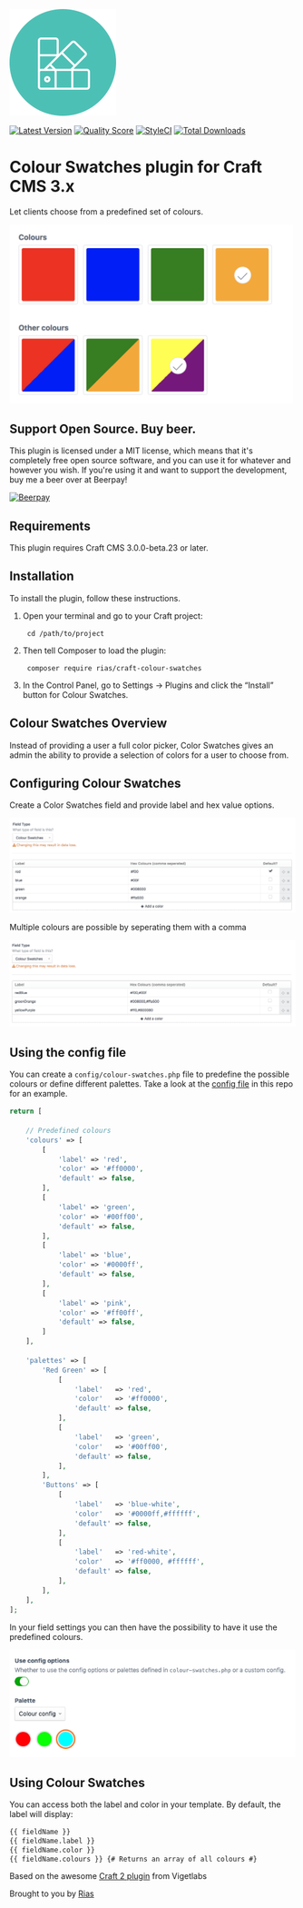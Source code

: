 ![Icon](./src/icon.svg)

[![Latest Version](https://img.shields.io/github/release/rias500/craft-colour-swatches.svg?style=flat-square)](https://github.com/rias500/craft-colour-swatches/releases)
[![Quality Score](https://img.shields.io/scrutinizer/g/rias500/craft-colour-swatches.svg?style=flat-square)](https://scrutinizer-ci.com/g/rias500/craft-colour-swatches)
[![StyleCI](https://styleci.io/repos/117454863/shield)](https://styleci.io/repos/117454863)
[![Total Downloads](https://img.shields.io/packagist/dt/rias/craft-colour-swatches.svg?style=flat-square)](https://packagist.org/packages/rias/craft-colour-swatches)

# Colour Swatches plugin for Craft CMS 3.x

Let clients choose from a predefined set of colours.

<img src="./resources/img/screenshot.png" width="500">

## Support Open Source. Buy beer.

This plugin is licensed under a MIT license, which means that it's completely free open source software, and you can use it for whatever and however you wish. If you're using it and want to support the development, buy me a beer over at Beerpay!

[![Beerpay](https://beerpay.io/Rias500/craft-colour-swatches/badge.svg?style=beer-square)](https://beerpay.io/Rias500/craft-colour-swatches)

## Requirements

This plugin requires Craft CMS 3.0.0-beta.23 or later.

## Installation

To install the plugin, follow these instructions.

1. Open your terminal and go to your Craft project:

        cd /path/to/project

2. Then tell Composer to load the plugin:

        composer require rias/craft-colour-swatches

3. In the Control Panel, go to Settings → Plugins and click the “Install” button for Colour Swatches.

## Colour Swatches Overview

Instead of providing a user a full color picker, Color Swatches gives an admin the ability to provide a selection of colors for a user to choose from.

## Configuring Colour Swatches

Create a Color Swatches field and provide label and hex value options.

![Screenshot](./resources/img/single.png)

Multiple colours are possible by seperating them with a comma

![Screenshot](./resources/img/multiple.png)

## Using the config file

You can create a `config/colour-swatches.php` file to predefine the possible colours or define different palettes.
Take a look at the [config file](https://github.com/Rias500/craft-colour-swatches/blob/master/src/config.php) in this repo for an example.

```php
return [

    // Predefined colours
    'colours' => [
        [
            'label' => 'red',
            'color' => '#ff0000',
            'default' => false,
        ],
        [
            'label' => 'green',
            'color' => '#00ff00',
            'default' => false,
        ],
        [
            'label' => 'blue',
            'color' => '#0000ff',
            'default' => false,
        ],
        [
            'label' => 'pink',
            'color' => '#ff00ff',
            'default' => false,
        ]
    ],
    
    'palettes' => [
        'Red Green' => [
            [
                'label'   => 'red',
                'color'   => '#ff0000',
                'default' => false,
            ],
            [
                'label'   => 'green',
                'color'   => '#00ff00',
                'default' => false,
            ],
        ],
        'Buttons' => [
            [
                'label'   => 'blue-white',
                'color'   => '#0000ff,#ffffff',
                'default' => false,
            ],
            [
                'label'   => 'red-white',
                'color'   => '#ff0000, #ffffff',
                'default' => false,
            ],
        ],
    ],
];
```

In your field settings you can then have the possibility to have it use the predefined colours.

![Screenshot](./resources/img/config.png)

## Using Colour Swatches

You can access both the label and color in your template. By default, the label will display:

```twig
{{ fieldName }}
{{ fieldName.label }}
{{ fieldName.color }}
{{ fieldName.colours }} {# Returns an array of all colours #}
```

Based on the awesome [Craft 2 plugin](https://github.com/vigetlabs/craft-color-swatches) from Vigetlabs

Brought to you by [Rias](https://rias.be)
